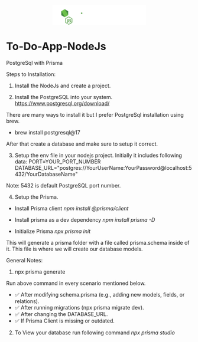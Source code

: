 <p align="center">
  <img src="./src/assets/logo/Prisma_Node.png" alt="Logo" style="min-width: 100px; max-width: 500px; width: 50%;" />
</p>

# To-Do-App-NodeJs
PostgreSql with Prisma

Steps to Installation:

1. Install the NodeJs and create a project.

2. Install the PostgreSQL into your system.
https://www.postgresql.org/download/

There are many ways to install it but I prefer PostgreSql installation using brew.
- brew install postgresql@17

After that create a database and make sure to setup it correct.

3. Setup the env file in your nodejs project. Initially it includes following data:
PORT=YOUR_PORT_NUMBER
DATABASE_URL="postgres://YourUserName:YourPassword@localhost:5432/YourDatabaseName"

Note: 5432 is default PostgreSQL port number.

4. Setup the Prisma.
- Install Prisma client *npm install @prisma/client*

- Install prisma as a dev dependency
*npm install prisma -D*

- Initialize Prisma
*npx prisma init*

This will generate a prisma folder with a file called prisma.schema inside of it. This file is where we will create our database models.


General Notes:

1. npx prisma generate

Run above command in every scenario mentioned below.
- ✅ After modifying schema.prisma (e.g., adding new models, fields, or relations).
- ✅ After running migrations (npx prisma migrate dev).
- ✅ After changing the DATABASE_URL.
- ✅ If Prisma Client is missing or outdated.

2. To View your database run following command
*npx prisma studio*



